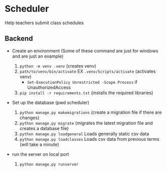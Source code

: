 # Scheduler
Help teachers submit class schedules


## Backend
- Create an environment (Some of these command are just for windows and are just an example)
    1. `python -m venv .venv` (creates venv)
    2. `path/to/venv/bin/activate` EX `.venv/Scripts/activate` (activates venv)
        - `Set-ExecutionPolicy Unrestricted -Scope Process` if UnauthorizedAccess
    3. `pip install -r requirements.txt` (installs the required libraries)

- Set up the database (pwd scheduler)
    1. `python manage.py makemigrations` (create a migration file if there are changes)
    2. `python manage.py migrate` (migrates the latest migration file and creates a database file)
    3. `python manage.py loadgeneral` Loads generally static csv data
    4. `python manage.py loadclasses` Loads csv data from previous terms (will take a minute)
- run the server on local port
    1. `python manage.py runserver`

